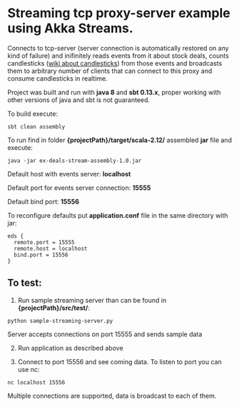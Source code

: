 # Streaming tcp proxy-server example using Akka Streams.

Connects to tcp-server (server connection is automatically restored on any kind of failure) and inifinitely reads events from it about stock deals, counts candlesticks ([wiki about candlesticks](https://en.wikipedia.org/wiki/Candlestick_chart)) from those events and broadcasts them to arbitrary number of clients that can connect to this proxy and consume candlesticks in realtime.

Project was built and run with **java 8** and **sbt 0.13.x**, proper working with other versions of java and sbt is not guaranteed.

To build execute:
```
sbt clean assembly
```

To run find in folder **{projectPath}/target/scala-2.12/** assembled **jar** file
and execute:
```
java -jar ex-deals-stream-assembly-1.0.jar
```

Default host with events server: **localhost**

Default port for events server connection: **15555**

Default bind port: **15556**

To reconfigure defaults put **application.conf** file in the same directory with jar: 
```
eds {
  remote.port = 15555
  remote.host = localhost
  bind.port = 15556
}
```

## To test:

1. Run sample streaming server than can be found in **{projectPath}/src/test/**:
  ```
  python sample-streaming-server.py
  ```
  Server accepts connections on port 15555 and sends sample data
  
2. Run application as described above

3. Connect to port 15556 and see coming data. To listen to port you can use nc:
  ```
  nc localhost 15556
  ```
  Multiple connections are supported, data is broadcast to each of them.
